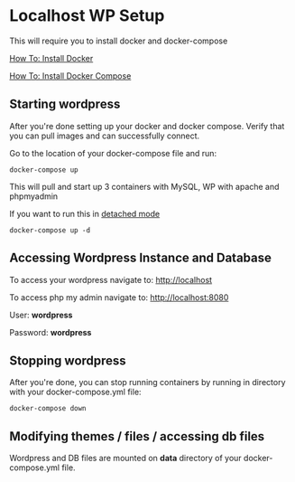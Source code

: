 # Localhost WP Setup 

This will require you to install docker and docker-compose

[How To: Install Docker](https://docs.docker.com/desktop/)

[How To: Install Docker Compose](https://docs.docker.com/compose/install/)

## Starting wordpress 

After you're done setting up your docker and docker compose. Verify that you can pull images and can successfully connect. 

Go to the location of your docker-compose file and run:
```shell 
docker-compose up
```

This will pull and start up 3 containers with MySQL, WP with apache and phpmyadmin

If you want to run this in [detached mode](https://docs.docker.com/compose/reference/up/) 
```shell 
docker-compose up -d
```
## Accessing Wordpress Instance and Database

To access your wordpress navigate to: [http://localhost](http://localhost)

To access php my admin navigate to: [http://localhost:8080](http://localhost:8080)

User: **wordpress** 

Password: **wordpress**

## Stopping wordpress

After you're done, you can stop running containers by running in directory with your docker-compose.yml file:
```shell 
docker-compose down
```

## Modifying themes / files / accessing db files

Wordpress and DB files are mounted on **data** directory of your docker-compose.yml file. 